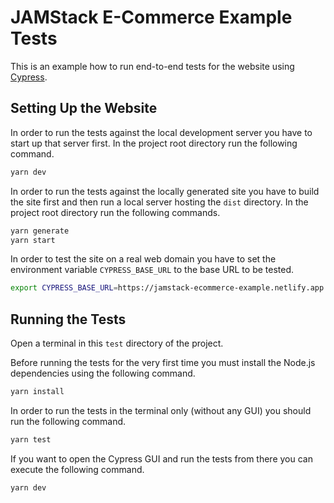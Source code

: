 # JAMStack E-Commerce Example Tests

This is an example how to run end-to-end tests for the website using
[Cypress](https://www.cypress.io/).

## Setting Up the Website

In order to run the tests against the local development server you have to start
up that server first. In the project root directory run the following command.

```bash
yarn dev
```

In order to run the tests against the locally generated site you have to build
the site first and then run a local server hosting the `dist` directory. In the
project root directory run the following commands.

```bash
yarn generate
yarn start
```

In order to test the site on a real web domain you have to set the environment
variable `CYPRESS_BASE_URL` to the base URL to be tested.

```bash
export CYPRESS_BASE_URL=https://jamstack-ecommerce-example.netlify.app
```

## Running the Tests

Open a terminal in this `test` directory of the project.

Before running the tests for the very first time you must install the Node.js
dependencies using the following command.

```bash
yarn install
```

In order to run the tests in the terminal only (without any GUI) you should run
the following command.

```bash
yarn test
```

If you want to open the Cypress GUI and run the tests from there you can execute
the following command.

```bash
yarn dev
```
